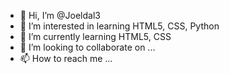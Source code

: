 - 👋 Hi, I’m @Joeldal3
- 👀 I’m interested in learning HTML5, CSS, Python
- 🌱 I’m currently learning HTML5, CSS
- 💞️ I’m looking to collaborate on ...
- 📫 How to reach me ...

<!---
Joeldal3/Joeldal3 is a ✨ special ✨ repository because its `README.md` (this file) appears on your GitHub profile.
You can click the Preview link to take a look at your changes.
--->
